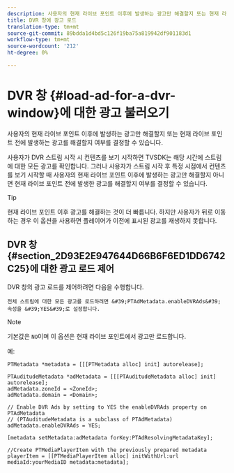 ```yaml
---
description: 사용자의 현재 라이브 포인트 이후에 발생하는 광고만 해결할지 또는 현재 라이브 포인트 전에 발생하는 광고를 해결할지 여부를 결정할 수 있습니다.
title: DVR 창에 광고 로드
translation-type: tm+mt
source-git-commit: 89bdda1d4bd5c126f19ba75a819942df901183d1
workflow-type: tm+mt
source-wordcount: '212'
ht-degree: 0%

---
```



# DVR 창 {#load-ad-for-a-dvr-window}에 대한 광고 불러오기

사용자의 현재 라이브 포인트 이후에 발생하는 광고만 해결할지 또는 현재 라이브 포인트 전에 발생하는 광고를 해결할지 여부를 결정할 수 있습니다.

사용자가 DVR 스트림 시작 시 컨텐츠를 보기 시작하면 TVSDK는 해당 시간에 스트림에 대한 모든 광고를 확인합니다. 그러나 사용자가 스트림 시작 후 특정 시점에서 컨텐츠를 보기 시작할 때 사용자의 현재 라이브 포인트 이후에 발생하는 광고만 해결할지 아니면 현재 라이브 포인트 전에 발생한 광고를 해결할지 여부를 결정할 수 있습니다.

>[!TIP]
>
>현재 라이브 포인트 이후 광고를 해결하는 것이 더 빠릅니다. 하지만 사용자가 뒤로 이동하는 경우 이 옵션을 사용하면 플레이어가 이전에 표시된 광고를 재생하지 못합니다.

## DVR 창 {#section_2D93E2E947644D66B6F6ED1DD6742C25}에 대한 광고 로드 제어

DVR 창의 광고 로드를 제어하려면 다음을 수행합니다.

    전체 스트림에 대한 모든 광고를 로드하려면 &#39;PTAdMetadata.enableDVRAds&#39; 속성을 &#39;YES&#39;로 설정합니다.

>[!NOTE]
>
>기본값은 `NO`이며 이 옵션은 현재 라이브 포인트에서 광고만 로드합니다.

예:

```
PTMetadata *metadata = [[[PTMetadata alloc] init] autorelease]; 
 
PTAuditudeMetadata *adMetadata = [[[PTAuditudeMetadata alloc] init] autorelease];  
adMetadata.zoneId = <ZoneId>; 
adMetadata.domain = <Domain>; 
 
// Enable DVR Ads by setting to YES the enableDVRAds property on PTAdMetadata  
// (PTAuditudeMetadata is a subclass of PTAdMetadata)  
adMetadata.enableDVRAds = YES; 
 
[metadata setMetadata:adMetadata forKey:PTAdResolvingMetadataKey]; 
 
//Create PTMediaPlayerItem with the previously prepared metadata    
playerItem = [[PTMediaPlayerItem alloc] initWithUrl:url mediaId:yourMediaID metadata:metadata]; 
```
